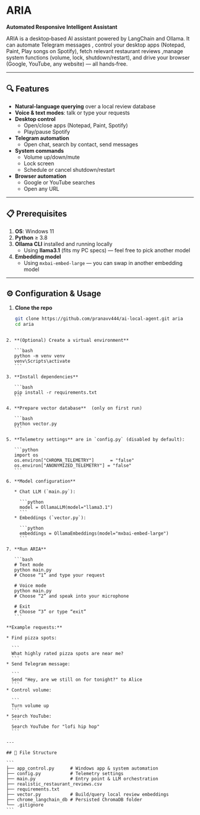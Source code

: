 
# ARIA  
**Automated Responsive Intelligent Assistant**

ARIA is a desktop‐based AI assistant powered by LangChain and Ollama. It can automate Telegram messages , control your desktop apps (Notepad, Paint, Play songs on  Spotify), fetch relevant restaurant reviews ,manage system functions (volume, lock, shutdown/restart), and drive your browser (Google, YouTube, any website) — all hands‑free.

---

## 🔍 Features

- **Natural‑language querying** over a local review database  
- **Voice & text modes**: talk or type your requests  
- **Desktop control**  
  - Open/close apps (Notepad, Paint, Spotify)  
  - Play/pause Spotify  
- **Telegram automation**  
  - Open chat, search by contact, send messages  
- **System commands**  
  - Volume up/down/mute  
  - Lock screen  
  - Schedule or cancel shutdown/restart  
- **Browser automation**  
  - Google or YouTube searches  
  - Open any URL  

---

## 📋 Prerequisites

1. **OS**: Windows 11  
2. **Python** ≥ 3.8  
3. **Ollama CLI** installed and running locally  
   - Using **llama3.1** (fits my PC specs) — feel free to pick another model  
4. **Embedding model**  
   - Using `mxbai-embed-large` — you can swap in another embedding model  

---

## ⚙️ Configuration & Usage

1. **Clone the repo**  
   ```bash
   git clone https://github.com/pranavv444/ai-local-agent.git aria
   cd aria
````

2. **(Optional) Create a virtual environment**

   ```bash
   python -m venv venv
   venv\Scripts\activate
   ```

3. **Install dependencies**

   ```bash
   pip install -r requirements.txt
   ```

4. **Prepare vector database**  (only on first run)

   ```bash
   python vector.py
   ```

5. **Telemetry settings** are in `config.py` (disabled by default):

   ```python
   import os
   os.environ["CHROMA_TELEMETRY"]      = "false"
   os.environ["ANONYMIZED_TELEMETRY"] = "false"
   ```

6. **Model configuration**

   * Chat LLM (`main.py`):

     ```python
     model = OllamaLLM(model="llama3.1")
     ```
   * Embeddings (`vector.py`):

     ```python
     embeddings = OllamaEmbeddings(model="mxbai-embed-large")
     ```

7. **Run ARIA**

   ```bash
   # Text mode
   python main.py
   # Choose “1” and type your request

   # Voice mode
   python main.py
   # Choose “2” and speak into your microphone

   # Exit
   # Choose “3” or type “exit”
   ```

**Example requests:**

* Find pizza spots:

  ```
  What highly rated pizza spots are near me?
  ```
* Send Telegram message:

  ```
  Send "Hey, are we still on for tonight?" to Alice
  ```
* Control volume:

  ```
  Turn volume up
  ```
* Search YouTube:
  ```
  Search YouTube for "lofi hip hop"
  ```

---

## 📂 File Structure

```
├── app_control.py      # Windows app & system automation
├── config.py           # Telemetry settings
├── main.py             # Entry point & LLM orchestration
├── realistic_restaurant_reviews.csv
├── requirements.txt
├── vector.py           # Build/query local review embeddings
├── chrome_langchain_db # Persisted ChromaDB folder
└── .gitignore
```
